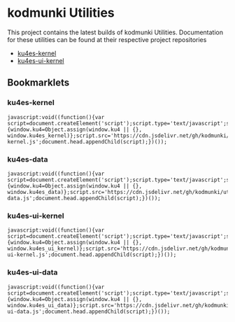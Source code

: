 # kodmunki Utilities
This project contains the latest builds of kodmunki Utilities. Documentation for these utilities can be found at
their respective project repositories

* [ku4es-kernel](https://github.com/kodmunki/ku4es-kernel)
* [ku4es-ui-kernel](https://github.com/kodmunki/ku4es-ui-kernel)

## Bookmarklets

### ku4es-kernel
```
javascript:void((function(){var script=document.createElement('script');script.type='text/javascript';script.onload=function(){window.ku4=Object.assign(window.ku4 || {}, window.ku4es_kernel)};script.src='https://cdn.jsdelivr.net/gh/kodmunki/utils/ku4es-kernel.js';document.head.appendChild(script);})());

```

### ku4es-data
```
javascript:void((function(){var script=document.createElement('script');script.type='text/javascript';script.onload=function(){window.ku4=Object.assign(window.ku4 || {}, window.ku4es_data)};script.src='https://cdn.jsdelivr.net/gh/kodmunki/utils/ku4es-data.js';document.head.appendChild(script);})());

```

### ku4es-ui-kernel
```
javascript:void((function(){var script=document.createElement('script');script.type='text/javascript';script.onload=function(){window.ku4=Object.assign(window.ku4 || {}, window.ku4es_ui_kernel)};script.src='https://cdn.jsdelivr.net/gh/kodmunki/utils/ku4es-ui-kernel.js';document.head.appendChild(script);})());

```

### ku4es-ui-data
```
javascript:void((function(){var script=document.createElement('script');script.type='text/javascript';script.onload=function(){window.ku4=Object.assign(window.ku4 || {}, window.ku4es_ui_data)};script.src='https://cdn.jsdelivr.net/gh/kodmunki/utils/ku4es-ui-data.js';document.head.appendChild(script);})());

```

